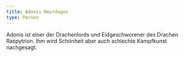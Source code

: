 ```yaml
---
title: Adonis Neurdagon
type: Person
---
```


Adonis ist einer der Drachenlords und Eidgeschworener des Drachen Raspytrion. Ihm wird Schönheit aber auch schlechte Kampfkunst nachgesagt.
